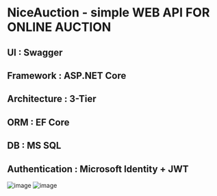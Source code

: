 # NiceAuction - simple WEB API FOR ONLINE AUCTION

## UI : Swagger
## Framework : ASP.NET Core
## Architecture : 3-Tier
## ORM : EF Core
## DB : MS SQL
## Authentication : Microsoft Identity + JWT

![image](https://user-images.githubusercontent.com/68823930/113863380-4571f080-97b2-11eb-9d49-a1b3661d2050.png)
![image](https://user-images.githubusercontent.com/68823930/113863436-5589d000-97b2-11eb-8e1d-3caa997fc2ba.png)


